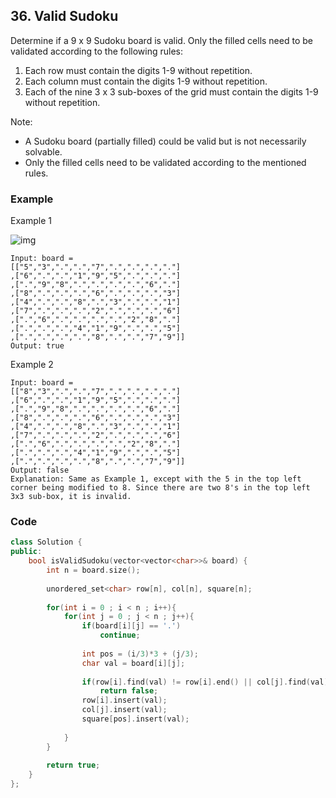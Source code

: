 ## 36. Valid Sudoku

Determine if a 9 x 9 Sudoku board is valid. Only the filled cells need to be validated according to the following rules:

1. Each row must contain the digits 1-9 without repetition.
2. Each column must contain the digits 1-9 without repetition.
3. Each of the nine 3 x 3 sub-boxes of the grid must contain the digits 1-9 without repetition.

Note:

- A Sudoku board (partially filled) could be valid but is not necessarily solvable.
- Only the filled cells need to be validated according to the mentioned rules.

### Example

Example 1

![img](https://upload.wikimedia.org/wikipedia/commons/thumb/f/ff/Sudoku-by-L2G-20050714.svg/250px-Sudoku-by-L2G-20050714.svg.png "img")

```text
Input: board = 
[["5","3",".",".","7",".",".",".","."]
,["6",".",".","1","9","5",".",".","."]
,[".","9","8",".",".",".",".","6","."]
,["8",".",".",".","6",".",".",".","3"]
,["4",".",".","8",".","3",".",".","1"]
,["7",".",".",".","2",".",".",".","6"]
,[".","6",".",".",".",".","2","8","."]
,[".",".",".","4","1","9",".",".","5"]
,[".",".",".",".","8",".",".","7","9"]]
Output: true
```

Example 2

```text
Input: board = 
[["8","3",".",".","7",".",".",".","."]
,["6",".",".","1","9","5",".",".","."]
,[".","9","8",".",".",".",".","6","."]
,["8",".",".",".","6",".",".",".","3"]
,["4",".",".","8",".","3",".",".","1"]
,["7",".",".",".","2",".",".",".","6"]
,[".","6",".",".",".",".","2","8","."]
,[".",".",".","4","1","9",".",".","5"]
,[".",".",".",".","8",".",".","7","9"]]
Output: false
Explanation: Same as Example 1, except with the 5 in the top left corner being modified to 8. Since there are two 8's in the top left 3x3 sub-box, it is invalid.
```

### Code

```c++
class Solution {
public:
    bool isValidSudoku(vector<vector<char>>& board) {
        int n = board.size();
        
        unordered_set<char> row[n], col[n], square[n];
        
        for(int i = 0 ; i < n ; i++){
            for(int j = 0 ; j < n ; j++){
                if(board[i][j] == '.')
                    continue;
                
                int pos = (i/3)*3 + (j/3);
                char val = board[i][j];
                
                if(row[i].find(val) != row[i].end() || col[j].find(val) != col[j].end() || square[pos].find(val) != square[pos].end())
                    return false;
                row[i].insert(val);
                col[j].insert(val);
                square[pos].insert(val);
                
            }
        }
        
        return true;
    }
};
```
